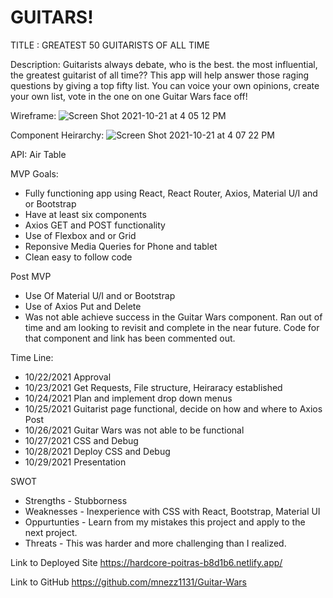 # GUITARS!

TITLE : GREATEST 50 GUITARISTS OF ALL TIME

Description: Guitarists always debate, who is the best. the most influential, the greatest guitarist of all time?? This app will help answer those raging questions by giving a top fifty list. You can voice your own opinions, create your own list, vote in the one on one Guitar Wars face off!

Wireframe:
![Screen Shot 2021-10-21 at 4 05 12 PM](https://user-images.githubusercontent.com/57691487/138356601-5dd54cbb-c019-4f78-8ff0-1a826dad42b0.png)

Component Heirarchy:
![Screen Shot 2021-10-21 at 4 07 22 PM](https://user-images.githubusercontent.com/57691487/138356883-2c811ccd-585e-4c8a-a4d1-871f0ec0fdf1.png)

API: Air Table

MVP Goals:

- Fully functioning app using React, React Router, Axios, Material U/I and or Bootstrap
- Have at least six components
- Axios GET and POST functionality
- Use of Flexbox and or Grid
- Reponsive Media Queries for Phone and tablet
- Clean easy to follow code

Post MVP

- Use Of Material U/I and or Bootstrap
- Use of Axios Put and Delete
- Was not able achieve success in the Guitar Wars component. Ran out of time and am looking to revisit and complete in the near future. Code for that component and link has been commented out.

Time Line:

- 10/22/2021 Approval
- 10/23/2021 Get Requests, File structure, Heiraracy established
- 10/24/2021 Plan and implement drop down menus
- 10/25/2021 Guitarist page functional, decide on how and where to Axios Post
- 10/26/2021 Guitar Wars was not able to be functional
- 10/27/2021 CSS and Debug
- 10/28/2021 Deploy CSS and Debug
- 10/29/2021 Presentation

SWOT

- Strengths - Stubborness
- Weaknesses - Inexperience with CSS with React, Bootstrap, Material UI
- Oppurtunties - Learn from my mistakes this project and apply to the next project.
- Threats - This was harder and more challenging than I realized.

Link to Deployed Site
https://hardcore-poitras-b8d1b6.netlify.app/

Link to GitHub
https://github.com/mnezz1131/Guitar-Wars
